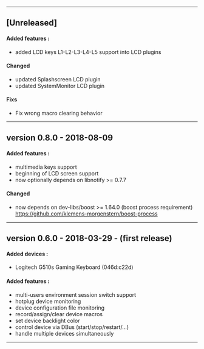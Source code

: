 
---

## [Unreleased]
#### Added features :
 * added LCD keys L1-L2-L3-L4-L5 support into LCD plugins

#### Changed
 * updated Splashscreen LCD plugin
 * updated SystemMonitor LCD plugin

#### Fixs
 * Fix wrong macro clearing behavior

---

## version 0.8.0 - 2018-08-09
#### Added features :
 * multimedia keys support
 * beginning of LCD screen support
 * now optionally depends on libnotify >= 0.7.7

#### Changed
 * now depends on dev-libs/boost >= 1.64.0 (boost process requirement)\
   https://github.com/klemens-morgenstern/boost-process

---

## version 0.6.0 - 2018-03-29 - (first release)
#### Added devices :
 * Logitech G510s Gaming Keyboard (046d:c22d)

#### Added features :
 * multi-users environment session switch support
 * hotplug device monitoring
 * device configuration file monitoring
 * record/assign/clear device macros
 * set device backlight color
 * control device via DBus (start/stop/restart/...)
 * handle multiple devices simultaneously

---

